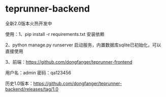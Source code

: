 # teprunner-backend

全新2.0版本火热开发中

使用：1、pip install -r requirements.txt 安装依赖

2、python manage.py runserver 启动服务，内置数据库sqlite已初始化，可以直接使用

3、前端：https://github.com/dongfanger/teprunner-frontend

用户名：admin 密码：qa123456

历史1.0版本：https://github.com/dongfanger/teprunner-backend/releases/tag/1.0
